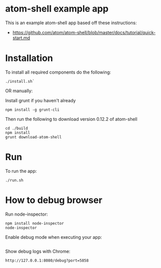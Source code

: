 # atom-shell example app

This is an example atom-shell app based off these instructions:
- https://github.com/atom/atom-shell/blob/master/docs/tutorial/quick-start.md

# Installation
To install all required components do the following:

```
./install.sh`
```

OR manually:

Install grunt if you haven't already

```
npm install -g grunt-cli
```

Then run the following to download version 0.12.2 of atom-shell
```
cd ./build
npm install
grunt download-atom-shell
```

# Run
To run the app:

```
./run.sh
```

# How to debug browser

Run node-inspector:
```
npm install node-inspector
node-inspector
```

Enable debug mode when executing your app:
```

```

Show debug logs with Chrome:
```
http://127.0.0.1:8080/debug?port=5858
```
